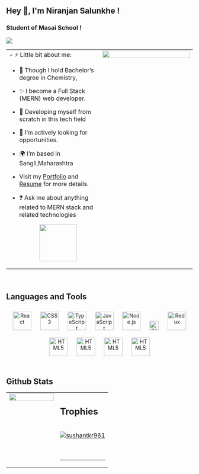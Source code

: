 ## Hey 👋, I'm Niranjan Salunkhe !  



### Student of Masai School !  
<img src="https://fiverr-res.cloudinary.com/images/q_auto,f_auto/gigs/167121800/original/91edbdbc9875196cc50f56337f4e1aea00534b12/your-awesome-mern-stack-developer.jpg"/>
  

<br/>  


<table><tr><td valign="top" width="50%">
- ⚡  Little bit about me:

- 🔭 Though I hold Bachelor’s degree in Chemistry, 
  
- ✨ I become a Full Stack (MERN) web developer.

- 🌱 Developing myself from scratch in this  tech field  
  
- 🌱 I’m actively looking for opportunities.
  
-  🌍 I’m based in Sangli,Maharashtra
  
-  Visit my <a href="https://nsalunkhe-portfolio.netlify.app">Portfolio</a> and <a href="https://drive.google.com/file/d/1wYWOG9D9bu_KulJpwuMQc-r8goDkDg2n/view?usp=sharing">Resume</a> for more details.  

- ❓ Ask me about anything related to MERN stack and related technologies  

  <div align="center" display:"flex">  
    <img src="https://thumbs.dreamstime.com/b/handshake-two-leaders-over-black-background-25637255.jpg" height="100" width="100"/>
 

</td><td valign="top" width="50%">

<div align="center">
<img src="https://raw.githubusercontent.com/abhisheknaiidu/abhisheknaiidu/master/code.gif" align="center" style="width: 100%" background-color:"black" />
</div>  


</td></tr></table>  

<br/>  


## Languages and Tools  
<div align="center">  
<a href="https://reactjs.org/" target="_blank"><img style="margin: 10px" src="https://profilinator.rishav.dev/skills-assets/react-original-wordmark.svg" alt="React" height="50" /></a>  
<a href="https://www.w3schools.com/css/" target="_blank"><img style="margin: 10px" src="https://profilinator.rishav.dev/skills-assets/css3-original-wordmark.svg" alt="CSS3" height="50" /></a>  
<a href="https://www.typescriptlang.org/" target="_blank"><img style="margin: 10px" src="https://profilinator.rishav.dev/skills-assets/typescript-original.svg" alt="TypeScript" height="50" /></a>  
<a href="https://www.javascript.com/" target="_blank"><img style="margin: 10px" src="https://profilinator.rishav.dev/skills-assets/javascript-original.svg" alt="JavaScript" height="50" /></a>  
<a href="https://nodejs.org/" target="_blank"><img style="margin: 10px" src="https://profilinator.rishav.dev/skills-assets/nodejs-original-wordmark.svg" alt="Node.js" height="50" /></a>  
<a href="https://github.com/" target="_blank"><img style="margin: 10px" src="https://profilinator.rishav.dev/skills-assets/git-scm-icon.svg" alt="Git" height="25" /></a>  
<a href="https://redux.js.org/" target="_blank"><img style="margin: 10px" src="https://profilinator.rishav.dev/skills-assets/redux-original.svg" alt="Redux" height="50" /></a>  
<a href="https://en.wikipedia.org/wiki/HTML5" target="_blank"><img style="margin: 10px" src="https://profilinator.rishav.dev/skills-assets/html5-original-wordmark.svg" alt="HTML5" height="50" /></a>  
  <a href="https://storybook.js.org/" target="_blank"><img style="margin: 10px" src="https://encrypted-tbn0.gstatic.com/images?q=tbn:ANd9GcSE4R_Za0olCbkvV4yAD-lIzOXnfxcwowyFkA&usqp=CAU" alt="HTML5" height="50" /></a>
   <a href="https://nextjs.org/" target="_blank"><img style="margin: 10px" src="https://encrypted-tbn0.gstatic.com/images?q=tbn:ANd9GcQ1j3a8Sb1Zkjf-tx_5EhWdj2bny0ShYSPo1g&usqp=CAU" alt="HTML5" height="50" /></a>
    <a href="[https://nextjs.org/](https://www.mongodb.com/cloud/atlas/lp/try4?utm_source=google&utm_campaign=search_gs_pl_evergreen_atlas_general-phrase_prosp-brand_gic-null_ww-multi_ps-all_desktop_eng_lead&utm_term=mongodb&utm_medium=cpc_paid_search&utm_ad=p&utm_ad_campaign_id=11295578158&adgroup=116363205048&gclid=CjwKCAiA-dCcBhBQEiwAeWidtRSc0qUC5TIMVNDjb4ReUjIjvdN_r8P09rIz4c27UOhXbNetjTWwPhoC75wQAvD_BwE)" target="_blank"><img style="margin: 10px" src="https://encrypted-tbn0.gstatic.com/images?q=tbn:ANd9GcTqx9c1xBQ1Fv1iIZVrg0gGXF9MgjxXswR39w&usqp=CAU" alt="HTML5" height="50" /></a>
  
 
</div>  

<br/>  


## Github Stats  
<table><tr><td valign="top" width="50%">

<img src="https://github-readme-stats.vercel.app/api?username=nsalunkhe&show_icons=true&count_private=true&hide_border=true" align="left" style="width: 100%" />

</td><td valign="top" width="50%">


## Trophies

<br/>  
<a href="https://github.com/ryo-ma/github-profile-trophy"><img src="https://github-profile-trophy.vercel.app/?username=nsalunkhe&theme=buddhism&no-frame=true&no-bg=true&margin-w=4" alt="sushantkr961" /></a>
<br/>  
   

<br/>  


<br />

----
